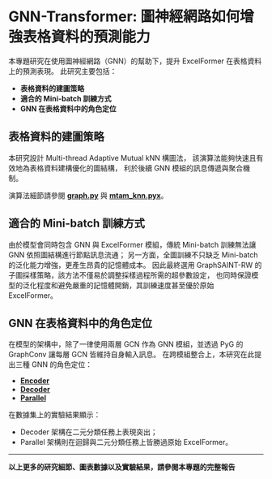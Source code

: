 # GNN-Transformer: 圖神經網路如何增強表格資料的預測能力
本專題研究在使用圖神經網路（GNN）的幫助下，提升 ExcelFormer 在表格資料上的預測表現。
此研究主要包括：
- **表格資料的建圖策略**
- **適合的 Mini-batch 訓練方式**
- **GNN 在表格資料中的角色定位**

## 表格資料的建圖策略
本研究設計 Multi-thread Adaptive Mutual kNN 構圖法，
該演算法能夠快速且有效地為表格資料建構優化的圖結構，
利於後續 GNN 模組的訊息傳遞與聚合機制。

演算法細節請參閱 **[graph.py](./graph.py)** 與 **[mtam_knn.pyx](mtam_knn.pyx)**。

## 適合的 Mini-batch 訓練方式
由於模型會同時包含 GNN 與 ExcelFormer 模組，傳統 Mini-batch 訓練無法讓 GNN 依照圖結構進行節點訊息流通；
另一方面，全圖訓練不只缺乏 Mini-batch 的泛化能力增強，更產生昂貴的記憶體成本。
因此最終選用 GraphSAINT-RW 的子圖採樣策略，該方法不僅易於調整採樣過程所需的超參數設定，
也同時保證模型的泛化程度和避免嚴重的記憶體開銷，其訓練速度甚至優於原始 ExcelFormer。

## GNN 在表格資料中的角色定位
在模型的架構中，除了一律使用兩層 GCN 作為 GNN 模組，並透過 PyG 的 GraphConv 讓每層 GCN 皆維持自身輸入訊息。
在跨模組整合上，本研究在此提出三種 GNN 的角色定位：
- **[Encoder](./ENCODER.py)**
- **[Decoder](./DECODER.py)**
- **[Parallel](./PARALLEL.py)**

在數據集上的實驗結果顯示：
- Decoder 架構在二元分類任務上表現突出；
- Parallel 架構則在迴歸與二元分類任務上皆勝過原始 ExcelFormer。

---
**以上更多的研究細節、圖表數據以及實驗結果，請參閱本專題的完整報告**

